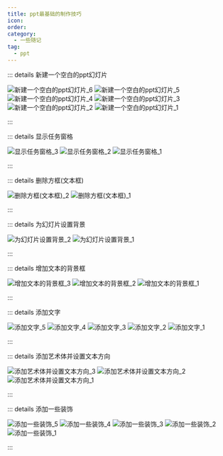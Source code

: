 ```yaml
---
title: ppt最基础的制作技巧
icon: 
order: 
category:
  - 一些随记
tag:
  - ppt
---
```








::: details 新建一个空白的ppt幻灯片

![新建一个空白的ppt幻灯片_6](https://cdn.jsdelivr.net/gh/kadobao/picx-images-hosting@master/20241028/新建一个空白的ppt幻灯片_6.4uaxodb8tj.jpg)
![新建一个空白的ppt幻灯片_5](https://cdn.jsdelivr.net/gh/kadobao/picx-images-hosting@master/20241028/新建一个空白的ppt幻灯片_5.969qvwukbq.jpg)
![新建一个空白的ppt幻灯片_4](https://cdn.jsdelivr.net/gh/kadobao/picx-images-hosting@master/20241028/新建一个空白的ppt幻灯片_4.1vynkv2zc4.jpg)
![新建一个空白的ppt幻灯片_3](https://cdn.jsdelivr.net/gh/kadobao/picx-images-hosting@master/20241028/新建一个空白的ppt幻灯片_3.9kg6ms2v6q.jpg)
![新建一个空白的ppt幻灯片_2](https://cdn.jsdelivr.net/gh/kadobao/picx-images-hosting@master/20241028/新建一个空白的ppt幻灯片_2.13ls34mdlp.jpg)
![新建一个空白的ppt幻灯片_1](https://cdn.jsdelivr.net/gh/kadobao/picx-images-hosting@master/20241028/新建一个空白的ppt幻灯片_1.99tctmnn11.jpg)

:::



::: details 显示任务窗格

![显示任务窗格_3](https://cdn.jsdelivr.net/gh/kadobao/picx-images-hosting@master/20241028/显示任务窗格_3.8vmx2ro0to.jpg)
![显示任务窗格_2](https://cdn.jsdelivr.net/gh/kadobao/picx-images-hosting@master/20241028/显示任务窗格_2.b8wleegis.jpg)
![显示任务窗格_1](https://cdn.jsdelivr.net/gh/kadobao/picx-images-hosting@master/20241028/显示任务窗格_1.8z6j0hh3j2.jpg)

:::







::: details 删除方框(文本框)

![删除方框(文本框)_2](https://cdn.jsdelivr.net/gh/kadobao/picx-images-hosting@master/20241028/删除方框(文本框)_2.6pnigzx3bb.jpg)
![删除方框(文本框)_1](https://cdn.jsdelivr.net/gh/kadobao/picx-images-hosting@master/20241028/删除方框(文本框)_1.8hghbwgg6z.jpg)



:::





::: details 为幻灯片设置背景

![为幻灯片设置背景_2](https://cdn.jsdelivr.net/gh/kadobao/picx-images-hosting@master/20241028/为幻灯片设置背景_2.8hghbwh4bv.jpg)
![为幻灯片设置背景_1](https://cdn.jsdelivr.net/gh/kadobao/picx-images-hosting@master/20241028/为幻灯片设置背景_1.9gwkp2jvgy.jpg)



:::







::: details 增加文本的背景框

![增加文本的背景框_3](https://cdn.jsdelivr.net/gh/kadobao/picx-images-hosting@master/20241028/增加文本的背景框_3.9nzski805h.jpg)
![增加文本的背景框_2](https://cdn.jsdelivr.net/gh/kadobao/picx-images-hosting@master/20241028/增加文本的背景框_2.4g4hxif06z.jpg)
![增加文本的背景框_1](https://cdn.jsdelivr.net/gh/kadobao/picx-images-hosting@master/20241028/增加文本的背景框_1.9nzski804n.jpg)



:::





::: details 添加文字

![添加文字_5](https://cdn.jsdelivr.net/gh/kadobao/picx-images-hosting@master/20241028/添加文字_5.1lbtrpyrjk.jpg)
![添加文字_4](https://cdn.jsdelivr.net/gh/kadobao/picx-images-hosting@master/20241028/添加文字_4.2h8b768fz9.jpg)
![添加文字_3](https://cdn.jsdelivr.net/gh/kadobao/picx-images-hosting@master/20241028/添加文字_3.7ljzwg8d7e.jpg)
![添加文字_2](https://cdn.jsdelivr.net/gh/kadobao/picx-images-hosting@master/20241028/添加文字_2.9rjei800y5.jpg)
![添加文字_1](https://cdn.jsdelivr.net/gh/kadobao/picx-images-hosting@master/20241028/添加文字_1.8hghbwi1mq.jpg)

:::





::: details 添加艺术体并设置文本方向

![添加艺术体并设置文本方向_3](https://cdn.jsdelivr.net/gh/kadobao/picx-images-hosting@master/20241028/添加艺术体并设置文本方向_3.92q4y7ecqd.jpg)
![添加艺术体并设置文本方向_2](https://cdn.jsdelivr.net/gh/kadobao/picx-images-hosting@master/20241028/添加艺术体并设置文本方向_2.8ad9ggxqzu.jpg)
![添加艺术体并设置文本方向_1](https://cdn.jsdelivr.net/gh/kadobao/picx-images-hosting@master/20241028/添加艺术体并设置文本方向_1.6t74eptm8v.jpg)



:::





::: details 添加一些装饰

![添加一些装饰_5](https://cdn.jsdelivr.net/gh/kadobao/picx-images-hosting@master/20241028/添加一些装饰_5.4qrbqnvmmb.jpg)
![添加一些装饰_4](https://cdn.jsdelivr.net/gh/kadobao/picx-images-hosting@master/20241028/添加一些装饰_4.esij4cb3t.jpg)
![添加一些装饰_3](https://cdn.jsdelivr.net/gh/kadobao/picx-images-hosting@master/20241028/添加一些装饰_3.361kr6yf5h.jpg)
![添加一些装饰_2](https://cdn.jsdelivr.net/gh/kadobao/picx-images-hosting@master/20241028/添加一些装饰_2.3d4smmkkks.jpg)
![添加一些装饰_1](https://cdn.jsdelivr.net/gh/kadobao/picx-images-hosting@master/20241028/添加一些装饰_1.39l6owrhup.jpg)



:::




